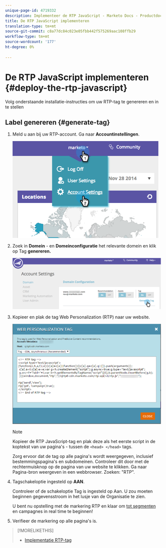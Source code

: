 ```yaml
---
unique-page-id: 4719332
description: Implementeer de RTP JavaScript - Marketo Docs - Productdocumentatie
title: De RTP JavaScript implementeren
translation-type: tm+mt
source-git-commit: c8a77dc84c023e05fbb442f575269aac108ffb29
workflow-type: tm+mt
source-wordcount: '177'
ht-degree: 0%

---
```



# De RTP JavaScript implementeren {#deploy-the-rtp-javascript}

Volg onderstaande installatie-instructies om uw RTP-tag te genereren en in te stellen

## Label genereren {#generate-tag}

1. Meld u aan bij uw RTP-account. Ga naar **Accountinstellingen**.

   ![](assets/image2014-12-1-23-3a3-3a12.png)

1. Zoek in **Domein** - en **Domeinconfiguratie** het relevante domein en klik op Tag **genereren.**

   ![](assets/image2014-12-1-23-3a5-3a35.png)

1. Kopieer en plak de tag Web Personalization (RTP) naar uw website.

   ![](assets/web-personalization-tag.png)

   >[!NOTE]
   >
   >Kopieer de RTP JavaScript-tag en plak deze als het eerste script in de koptekst van uw pagina&#39;s - tussen de `<head> </head>` tags.

   Zorg ervoor dat de tag op alle pagina&#39;s wordt weergegeven, inclusief bestemmingspagina&#39;s en subdomeinen. Controleer dit door met de rechtermuisknop op de pagina van uw website te klikken. Ga naar Pagina-bron weergeven in een webbrowser. Zoeken: &quot;RTP&quot;.

1. Tagschakeloptie ingesteld op **AAN**.

   Controleer of de schakeloptie Tag is ingesteld op Aan. U zou moeten beginnen gegevensstroom in het lusje van de Organisatie te zien.

   U bent nu opstelling met de markering RTP en klaar om [tot segmenten](/help/marketo/product-docs/web-personalization/using-web-segments/create-a-basic-web-segment.md) en campagnes in real time te beginnen!

1. Verifieer de markering op alle pagina&#39;s is.

>[!MORELIKETHIS]
>
>* [Implementatie RTP-tag](http://docs.marketo.com/display/docs/rtp+tag+implementation)

